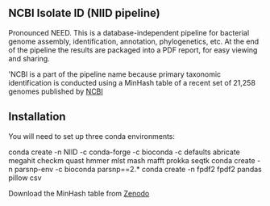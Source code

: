 ## NCBI Isolate ID (NIID pipeline)
Pronounced NEED. This is a database-independent pipeline for bacterial genome assembly, identification, annotation, phylogenetics, etc. At the end of the pipeline the results are packaged into a PDF report, for easy viewing and sharing.

'NCBI is a part of the pipeline name because primary taxonomic identification is conducted using a MinHash table of a recent set of 21,258 genomes published by [NCBI](https://ncbiinsights.ncbi.nlm.nih.gov/2025/01/14/updated-bacterial-and-archaeal-reference-genome-collection-2/)

## Installation
You will need to set up three conda environments:

conda create -n NIID -c conda-forge -c bioconda -c defaults abricate megahit checkm quast hmmer mlst mash mafft prokka seqtk
conda create -n parsnp-env -c bioconda parsnp==2.* 
conda create -n fpdf2 fpdf2 pandas pillow csv

Download the MinHash table from [Zenodo](https://zenodo.org/records/15871983)

